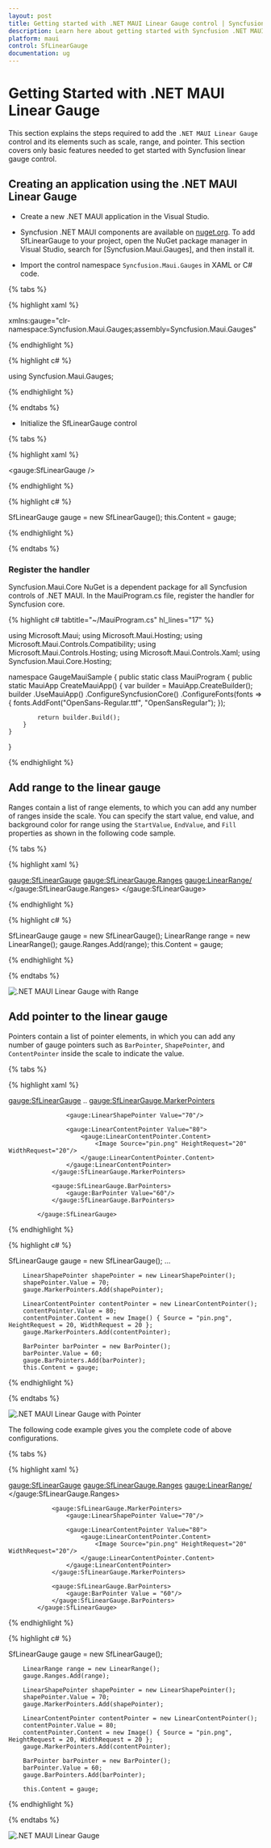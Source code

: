 ```yaml
---
layout: post
title: Getting started with .NET MAUI Linear Gauge control | Syncfusion
description: Learn here about getting started with Syncfusion .NET MAUI Linear Gauge (SfLinearGauge) control, its elements, and more. 
platform: maui
control: SfLinearGauge
documentation: ug
---
```


# Getting Started with .NET MAUI Linear Gauge

This section explains the steps required to add the `.NET MAUI Linear Gauge` control and its elements such as scale, range, and pointer. This section covers only basic features needed to get started with Syncfusion linear gauge control.

## Creating an application using the .NET MAUI Linear Gauge

* Create a new .NET MAUI application in the Visual Studio.

* Syncfusion .NET MAUI components are available on [nuget.org](https://www.nuget.org/). To add SfLinearGauge to your project, open the NuGet package manager in Visual Studio, search for [Syncfusion.Maui.Gauges], and then install it.

* Import the control namespace `Syncfusion.Maui.Gauges` in XAML or C# code.

{% tabs %}

{% highlight xaml %}

xmlns:gauge="clr-namespace:Syncfusion.Maui.Gauges;assembly=Syncfusion.Maui.Gauges"

{% endhighlight %}

{% highlight c# %}

using Syncfusion.Maui.Gauges;

{% endhighlight %}

{% endtabs %}

* Initialize the SfLinearGauge control

{% tabs %}

{% highlight xaml %}

<gauge:SfLinearGauge />

{% endhighlight %}

{% highlight c# %}

SfLinearGauge gauge = new SfLinearGauge();
this.Content = gauge;

{% endhighlight %}

{% endtabs %}

### Register the handler

Syncfusion.Maui.Core NuGet is a dependent package for all Syncfusion controls of .NET MAUI. In the MauiProgram.cs file, register the handler for Syncfusion core.

{% highlight c# tabtitle="~/MauiProgram.cs" hl_lines="17" %}

using Microsoft.Maui;
using Microsoft.Maui.Hosting;
using Microsoft.Maui.Controls.Compatibility;
using Microsoft.Maui.Controls.Hosting;
using Microsoft.Maui.Controls.Xaml;
using Syncfusion.Maui.Core.Hosting;

namespace GaugeMauiSample
{
    public static class MauiProgram
    {
        public static MauiApp CreateMauiApp()
        {
            var builder = MauiApp.CreateBuilder();
            builder
            .UseMauiApp<App>()
            .ConfigureSyncfusionCore()
            .ConfigureFonts(fonts =>
            {
                fonts.AddFont("OpenSans-Regular.ttf", "OpenSansRegular");
            });

            return builder.Build();
        }
    }
}

{% endhighlight %} 

## Add range to the linear gauge

Ranges contain a list of range elements, to which you can add any number of ranges inside the scale. You can specify the start value, end value, and background color for range using the `StartValue`, `EndValue`, and `Fill` properties as shown in the following code sample.

{% tabs %}

{% highlight xaml %}

<gauge:SfLinearGauge>
                <gauge:SfLinearGauge.Ranges>
                    <gauge:LinearRange/>
                </gauge:SfLinearGauge.Ranges>
            </gauge:SfLinearGauge>

{% endhighlight %}

{% highlight c# %}

 SfLinearGauge gauge = new SfLinearGauge();
        LinearRange range = new LinearRange();
        gauge.Ranges.Add(range);
        this.Content = gauge;

{% endhighlight %}

{% endtabs %}

![.NET MAUI Linear Gauge with Range](images/getting-started/maui-linear-gauge-with-range.PNG)

## Add pointer to the linear gauge

Pointers contain a list of pointer elements, in which you can add any number of gauge pointers such as `BarPointer`, `ShapePointer`, and `ContentPointer` inside the scale to indicate the value.

{% tabs %}

{% highlight xaml %}

<gauge:SfLinearGauge>
                ..
                 <gauge:SfLinearGauge.MarkerPointers>

                    <gauge:LinearShapePointer Value="70"/>

                    <gauge:LinearContentPointer Value="80">
                        <gauge:LinearContentPointer.Content>
                            <Image Source="pin.png" HeightRequest="20" WidthRequest="20"/>
                        </gauge:LinearContentPointer.Content>
                    </gauge:LinearContentPointer>
                </gauge:SfLinearGauge.MarkerPointers>

                <gauge:SfLinearGauge.BarPointers>
                    <gauge:BarPointer Value="60"/>
                </gauge:SfLinearGauge.BarPointers>

            </gauge:SfLinearGauge>

{% endhighlight %}

{% highlight c# %}

SfLinearGauge gauge = new SfLinearGauge();
        ...

        LinearShapePointer shapePointer = new LinearShapePointer();
        shapePointer.Value = 70;
        gauge.MarkerPointers.Add(shapePointer);

        LinearContentPointer contentPointer = new LinearContentPointer();
        contentPointer.Value = 80;
        contentPointer.Content = new Image() { Source = "pin.png", HeightRequest = 20, WidthRequest = 20 };
        gauge.MarkerPointers.Add(contentPointer);

        BarPointer barPointer = new BarPointer();
        barPointer.Value = 60;
        gauge.BarPointers.Add(barPointer);
        this.Content = gauge;


{% endhighlight %}

{% endtabs %}

![.NET MAUI Linear Gauge with Pointer](images/getting-started/maui-linear-gauge-with-pointer.PNG)

The following code example gives you the complete code of above configurations.

{% tabs %}

{% highlight xaml %}

  <gauge:SfLinearGauge>
                <gauge:SfLinearGauge.Ranges>
                    <gauge:LinearRange/>
                </gauge:SfLinearGauge.Ranges>

                <gauge:SfLinearGauge.MarkerPointers>
                    <gauge:LinearShapePointer Value="70"/>

                    <gauge:LinearContentPointer Value="80">
                        <gauge:LinearContentPointer.Content>
                            <Image Source="pin.png" HeightRequest="20" WidthRequest="20"/>
                        </gauge:LinearContentPointer.Content>
                    </gauge:LinearContentPointer>
                </gauge:SfLinearGauge.MarkerPointers>

                <gauge:SfLinearGauge.BarPointers>
                    <gauge:BarPointer Value = "60"/>
                </gauge:SfLinearGauge.BarPointers>
            </gauge:SfLinearGauge>


{% endhighlight %}

{% highlight c# %}

 SfLinearGauge gauge = new SfLinearGauge();
        
        LinearRange range = new LinearRange();
        gauge.Ranges.Add(range);
        
        LinearShapePointer shapePointer = new LinearShapePointer();
        shapePointer.Value = 70;
        gauge.MarkerPointers.Add(shapePointer);

        LinearContentPointer contentPointer = new LinearContentPointer();
        contentPointer.Value = 80;
        contentPointer.Content = new Image() { Source = "pin.png", HeightRequest = 20, WidthRequest = 20 };
        gauge.MarkerPointers.Add(contentPointer);

        BarPointer barPointer = new BarPointer();
        barPointer.Value = 60;
        gauge.BarPointers.Add(barPointer);

        this.Content = gauge;

{% endhighlight %}

{% endtabs %}

![.NET MAUI Linear Gauge](images/getting-started/maui-linear-gauge.PNG)